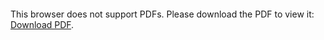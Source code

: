 <object data="christ-in-song/CIS1908pdfs/262.pdf" type="application/pdf" width="100%" height="1024px">
    <embed src="christ-in-song/CIS1908pdfs/262.pdf">
        <p>This browser does not support PDFs. Please download the PDF to view it: <a href="christ-in-song/CIS1908pdfs/262.pdf">Download PDF</a>.</p>
    </embed>
</object>
